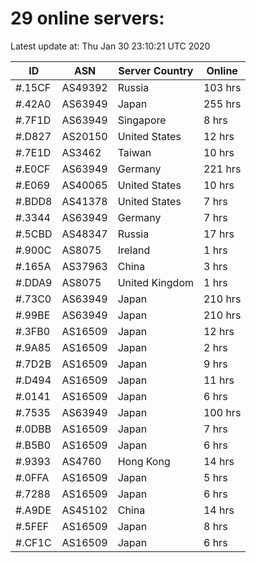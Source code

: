 # 29 online servers:

Latest update at: Thu Jan 30 23:10:21 UTC 2020

| ID | ASN | Server Country | Online |
| -- | --- | -------------- | ------ |
| #.15CF | AS49392 | Russia | 103 hrs |
| #.42A0 | AS63949 | Japan | 255 hrs |
| #.7F1D | AS63949 | Singapore | 8 hrs |
| #.D827 | AS20150 | United States | 12 hrs |
| #.7E1D | AS3462 | Taiwan | 10 hrs |
| #.E0CF | AS63949 | Germany | 221 hrs |
| #.E069 | AS40065 | United States | 10 hrs |
| #.BDD8 | AS41378 | United States | 7 hrs |
| #.3344 | AS63949 | Germany | 7 hrs |
| #.5CBD | AS48347 | Russia | 17 hrs |
| #.900C | AS8075 | Ireland | 1 hrs |
| #.165A | AS37963 | China | 3 hrs |
| #.DDA9 | AS8075 | United Kingdom | 1 hrs |
| #.73C0 | AS63949 | Japan | 210 hrs |
| #.99BE | AS63949 | Japan | 210 hrs |
| #.3FB0 | AS16509 | Japan | 12 hrs |
| #.9A85 | AS16509 | Japan | 2 hrs |
| #.7D2B | AS16509 | Japan | 9 hrs |
| #.D494 | AS16509 | Japan | 11 hrs |
| #.0141 | AS16509 | Japan | 6 hrs |
| #.7535 | AS63949 | Japan | 100 hrs |
| #.0DBB | AS16509 | Japan | 7 hrs |
| #.B5B0 | AS16509 | Japan | 6 hrs |
| #.9393 | AS4760 | Hong Kong | 14 hrs |
| #.0FFA | AS16509 | Japan | 5 hrs |
| #.7288 | AS16509 | Japan | 6 hrs |
| #.A9DE | AS45102 | China | 14 hrs |
| #.5FEF | AS16509 | Japan | 8 hrs |
| #.CF1C | AS16509 | Japan | 6 hrs |

